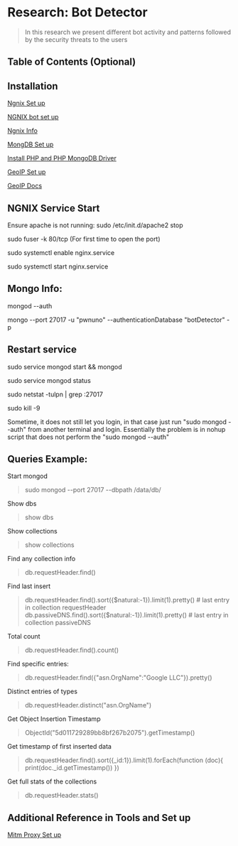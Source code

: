 # Research: Bot Detector

> In this research we present different bot activity and patterns followed by the security threats to the users


## Table of Contents (Optional)

## Installation 

<a href= "https://www.digitalocean.com/community/tutorials/how-to-install-nginx-on-ubuntu-18-04"> Ngnix Set up </a>

<a href= "https://tech.marksblogg.com/detect-bots-apache-nginx-logs.html"> NGNIX bot set up </a>

<a href= "https://www.fullstackpython.com/nginx.html"> Ngnix Info </a>

<a href= "https://www.howtoforge.com/tutorial/install-mongodb-on-ubuntu/"> MongDB Set up </a>

<a href = "https://websiteforstudents.com/install-mongodb-with-apache2-php-7-2-support-on-ubuntu-16-04-17-10-18-04/"> Install PHP and PHP MongoDB Driver </a> 

<a href= "http://ctrtard.com/code/how-to-install-the-maxmind-geoip2-database-for-php/"> GeoIP Set up </a>

<a href = "https://www.php.net/manual/en/book.geoip.php"> GeoIP Docs </a>

## NGNIX Service Start

Ensure apache is not running: sudo /etc/init.d/apache2 stop

sudo fuser -k 80/tcp (For first time to open the port)

sudo systemctl enable nginx.service

sudo systemctl start nginx.service

## Mongo Info:

mongod --auth

mongo --port 27017 -u "pwnuno" --authenticationDatabase "botDetector" -p 

## Restart service

sudo service mongod start && mongod

sudo service mongod status

sudo netstat -tulpn | grep :27017

sudo kill -9 <pid>

Sometime, it does not still let you login, in that case just run "sudo mongod --auth" from another terminal and login. Essentially the problem is in nohup script that does not perform the "sudo mongod --auth"


## Queries Example:

Start mongod
> sudo mongod --port 27017 --dbpath /data/db/

Show dbs
> show dbs

Show collections
> show collections

Find any collection info
> db.requestHeader.find()

Find last insert
> db.requestHeader.find().sort({$natural:-1}).limit(1).pretty() # last entry in collection requestHeader
> db.passiveDNS.find().sort({$natural:-1}).limit(1).pretty() # last entry in collection passiveDNS

Total count
> db.requestHeader.find().count()

Find specific entries:
> db.requestHeader.find({"asn.OrgName":"Google LLC"}).pretty()

Distinct entries of types
> db.requestHeader.distinct("asn.OrgName")

Get Object Insertion Timestamp
> ObjectId("5d011729289bb8bf267b2075").getTimestamp()

Get timestamp of first inserted data
> db.requestHeader.find().sort({_id:1}).limit(1).forEach(function (doc){ print(doc._id.getTimestamp()) })

Get full stats of the collections
> db.requestHeader.stats()

## Additional Reference in Tools and Set up
<a href ="https://github.com/ba127004/detectbot/blob/master/docs/mitmproxy-setup.pdf"> Mitm Proxy Set up </a>
